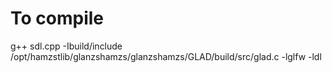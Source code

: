 # To compile
g++ sdl.cpp -Ibuild/include /opt/hamzstlib/glanzshamzs/glanzshamzs/GLAD/build/src/glad.c -lglfw -ldl
